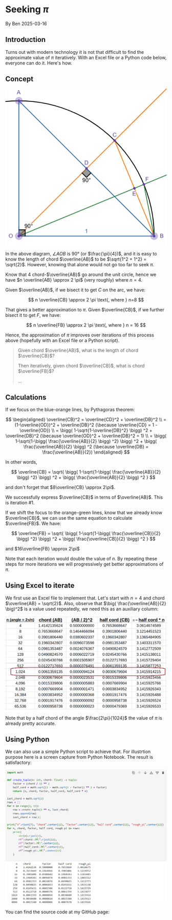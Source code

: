 # Seeking $\pi$
<span>By Ben 2025-03-16</span>

## Introduction
Turns out with modern technology it is not that difficult to find the approximate value of $\pi$ iteratively. With an Excel file or a Python code below, everyone can do it. Here's how.

## Concept
![an arc](01.png)

In the above diagram, $\angle AOB$ is 90&deg; (or $\frac{\pi}{4})$, and it is easy to know the length of chord $\overline{AB}$ to be $\sqrt{1^2 + 1^2} = \sqrt{2}$. However, knowing that alone would not go too far to seek $\pi$.

Know that 4 chord-$\overline{AB}$ go around the unit circle, hence we have $n \overline{AB} \approx 2 \pi$ (very roughly) where $n = 4$.

Given $\overline{AB}$, if we bisect it to get $C$ on the arc, we have:

$$
n \overline{CB} \approx 2 \pi \text{, where } n=8
$$

That gives a better approximation to $\pi$. Given $\overline{CB}$, if we further bisect it to get $F$, we have:

$$
n \overline{FB} \approx 2 \pi \text{, where } n = 16
$$

Hence, the approximation of $\pi$ improves over iterations of this process above (hopefully with an Excel file or a Python script).

> Given chord $\overline{AB}$, what is the length of chord $\overline{CB}$?
> 
> Then iteratively, given chord $\overline{CB}$, what is chord $\overline{FB}$?
> 
> ...

## Calculations
If we focus on the blue-orange lines, by Pythagoras theorem:

$$
\begin{aligned}
\overline{CB}^2 = \overline{CD}^2 + \overline{DB}^2 \\
= (1-\overline{OD})^2 + \overline{DB}^2 (\because \overline{CD} = 1 - \overline{OD}) \\
= \bigg( 1-\sqrt{1-\overline{DB}^2} \bigg) ^2 + \overline{DB}^2 (\because \overline{OD}^2 + \overline{DB}^2 = 1) \\
= \bigg( 1-\sqrt{1-\bigg( \frac{\overline{AB}}{2} \bigg) ^2} \bigg) ^2 + \bigg( \frac{\overline{AB}}{2} \bigg) ^2 (\because \overline{DB} = \frac{\overline{AB}}{2})
\end{aligned}
$$

In other words,

$$
\overline{CB} = \sqrt{ \bigg( 1-\sqrt{1-\bigg( \frac{\overline{AB}}{2} \bigg) ^2} \bigg) ^2 + \bigg( \frac{\overline{AB}}{2} \bigg) ^2 }
$$

and don't forget that $8\overline{CB} \approx 2\pi$.

We successfully express $\overline{CB}$ in terns of $\overline{AB}$. This is iteration #1.

If we shift the focus to the orange-green lines, know that we already know $\overline{CB}$, we can use the same equation to calculate $\overline{FB}$. We have:

$$
\overline{FB}
= \sqrt{ \bigg( 1-\sqrt{1-\bigg( \frac{\overline{CB}}{2} \bigg) ^2} \bigg) ^2 + \bigg( \frac{\overline{CB}}{2} \bigg) ^2 }
$$

and $16\overline{FB} \approx 2\pi$

Note that each iteration would double the value of $n$. By repeating these steps for more iterations we will progressively get better approximations of $\pi$.

## Using Excel to iterate
We first use an Excel file to implement that. Let's start with $n=4$ and chord $\overline{AB} = \sqrt{2}$. Also, observe that $\big( \frac{\overline{AB}}{2} \big)^2$ is a value used repeatedly, we need this as an auxiliary column:

![Excel iterations](02.png)

Note that by a half chord of the angle $\frac{2\pi}{1024}$ the value of $\pi$ is already pretty accurate.

## Using Python
We can also use a simple Python script to achieve that. For illustrtion purpose here is a screen capture from Python Notebook. The result is satisfactory:

![Python iterations](03.png)

You can find the source code at my GitHub page:
